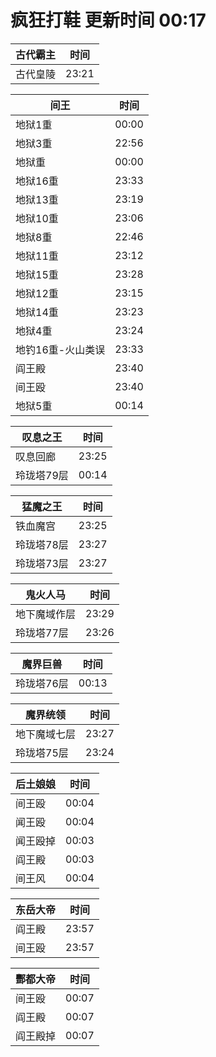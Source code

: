 # 疯狂打鞋 更新时间 00:17

| 古代霸主   | 时间    |
|--------|-------|
| 古代皇陵 | 23:21 |

| 间王   | 时间    |
|--------|-------|
| 地狱1重 | 00:00 |
| 地狱3重 | 22:56 |
| 地狱重 | 00:00 |
| 地狱16重 | 23:33 |
| 地狱13重 | 23:19 |
| 地狱10重 | 23:06 |
| 地狱8重 | 22:46 |
| 地狱11重 | 23:12 |
| 地狱15重 | 23:28 |
| 地狱12重 | 23:15 |
| 地狱14重 | 23:23 |
| 地狱4重 | 23:24 |
| 地钓16重-火山类误 | 23:33 |
| 阎王殿 | 23:40 |
| 间王殴 | 23:40 |
| 地狱5重 | 00:14 |

| 叹息之王   | 时间    |
|--------|-------|
| 叹息回廊 | 23:25 |
| 玲珑塔79层 | 00:14 |

| 猛魔之王   | 时间    |
|--------|-------|
| 铁血魔宫 | 23:25 |
| 玲珑塔78层 | 23:27 |
| 玲珑塔73层 | 23:27 |

| 鬼火人马   | 时间    |
|--------|-------|
| 地下魔域作层 | 23:29 |
| 玲珑塔77层 | 23:26 |

| 魔界巨兽   | 时间    |
|--------|-------|
| 玲珑塔76层 | 00:13 |

| 魔界统领   | 时间    |
|--------|-------|
| 地下魔域七层 | 23:27 |
| 玲珑塔75层 | 23:24 |

| 后土娘娘   | 时间    |
|--------|-------|
| 间王殴 | 00:04 |
| 闻王殴 | 00:04 |
| 闻王殴掉 | 00:03 |
| 阎王殿 | 00:03 |
| 间王风 | 00:04 |

| 东岳大帝   | 时间    |
|--------|-------|
| 阎王殿 | 23:57 |
| 间王殴 | 23:57 |

| 酆都大帝   | 时间    |
|--------|-------|
| 间王殴 | 00:07 |
| 阎王殿 | 00:07 |
| 阎王殿掉 | 00:07 |